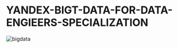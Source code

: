 # YANDEX-BIGT-DATA-FOR-DATA-ENGIEERS-SPECIALIZATION

![bigdata](https://user-images.githubusercontent.com/7158671/34641275-2a7946f2-f30a-11e7-833d-ce73304a545c.jpg)
